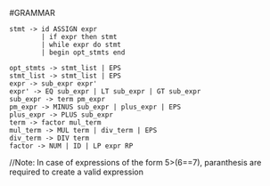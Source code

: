 #GRAMMAR

```
stmt -> id ASSIGN expr
		| if expr then stmt
		| while expr do stmt
		| begin opt_stmts end

opt_stmts -> stmt_list | EPS
stmt_list -> stmt_list | EPS
expr -> sub_expr expr'
expr' -> EQ sub_expr | LT sub_expr | GT sub_expr
sub_expr -> term pm_expr
pm_expr -> MINUS sub_expr | plus_expr | EPS
plus_expr -> PLUS sub_expr
term -> factor mul_term
mul_term -> MUL term | div_term | EPS
div_term -> DIV term
factor -> NUM | ID | LP expr RP
```

//Note: In case of expressions of the form 5>(6==7), paranthesis are required to create a valid expression